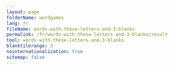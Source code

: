 ```yaml
---
layout: page
folderName: wordgames
lang: fr
fileName: words-with-these-letters-and-3-blanks
permalink: /fr/words-with-these-letters-and-3-blanks/result
tool: words-with-these-letters-and-3-blanks
blanktilerange: 3
nointernationalization: true
sitemap: false
---
```

